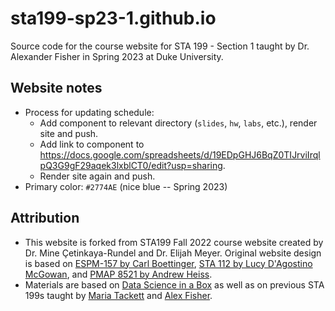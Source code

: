 # sta199-sp23-1.github.io

Source code for the course website for STA 199 - Section 1 taught by Dr. Alexander Fisher in Spring 2023 at Duke University.

## Website notes

-   Process for updating schedule:
    -   Add component to relevant directory (`slides`, `hw`, `labs`, etc.), render site and push.
    -   Add link to component to <https://docs.google.com/spreadsheets/d/19EDpGHJ6BqZ0TIJrviIrqlpQ3G9gF29aqek3lxblCT0/edit?usp=sharing>.
    -   Render site again and push.
-   Primary color: `#2774AE` (nice blue -- Spring 2023)

## Attribution

-   This website is forked from STA199 Fall 2022 course website created by Dr. Mine Çetinkaya-Rundel and Dr. Elijah Meyer. Original website design is based on [ESPM-157 by Carl Boettinger](https://espm-157.carlboettiger.info/), [STA 112 by Lucy D'Agostino McGowan](https://sta-112-f22.github.io/website/), and [PMAP 8521 by Andrew Heiss](https://evalf22.classes.andrewheiss.com/). 
-   Materials are based on [Data Science in a Box](https://datasciencebox.org/) as well as on previous STA 199s taught by [Maria Tackett](https://maria-tackett.netlify.app/) and [Alex Fisher](https://stat.duke.edu/alexander-fisher).
